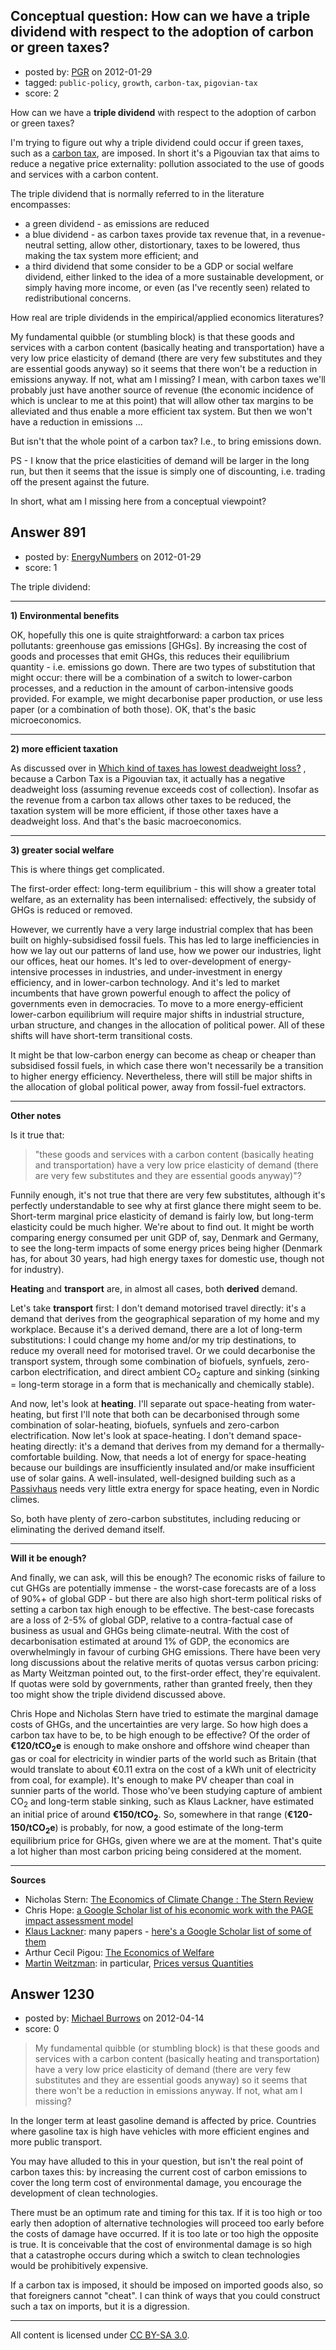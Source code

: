 ## Conceptual question: How can we have a triple dividend with respect to the adoption of carbon or green taxes?

- posted by: [PGR](https://stackexchange.com/users/-1/632-pgr) on 2012-01-29
- tagged: `public-policy`, `growth`, `carbon-tax`, `pigovian-tax`
- score: 2

How can we have a **triple dividend** with respect to the adoption of carbon or green taxes?

I'm trying to figure out why a triple dividend could occur if green taxes, such as a [carbon tax][1], are imposed. In short it's a Pigouvian tax that aims to reduce a negative price externality: pollution associated to the use of goods and services with a carbon content. 

The triple dividend that is normally referred to in the literature encompasses:

 - a green dividend - as emissions are reduced
 - a blue dividend - as carbon taxes provide tax revenue that, in a revenue-neutral setting, allow other, distortionary, taxes to be lowered, thus making the tax system more efficient; and 
 - a third dividend that some consider to be a GDP or social welfare dividend, either linked to the idea of a more sustainable development, or simply having more income, or even (as I've recently seen) related to redistributional concerns.

How real are triple dividends in the empirical/applied economics literatures?

My fundamental quibble (or stumbling block) is that these goods and services with a carbon content (basically heating and transportation) have a very low price elasticity of demand (there are very few substitutes and they are essential goods anyway) so it seems that there won't be a reduction in emissions anyway. If not, what am I missing? I mean, with carbon taxes we'll probably just have another source of revenue (the economic incidence of which is unclear to me at this point) that will allow other tax margins to be alleviated and thus enable a more efficient tax system. But then we won't have a reduction in emissions ...

But isn't that the whole point of a carbon tax? I.e., to bring emissions down.

PS - I know that the price elasticities of demand will be larger in the long run, but then it seems that the issue is simply one of discounting, i.e. trading off the present against the future.  

In short, what am I missing here from a conceptual viewpoint?

  [1]: http://en.wikipedia.org/wiki/Carbon_tax


## Answer 891

- posted by: [EnergyNumbers](https://stackexchange.com/users/-1/104-energynumbers) on 2012-01-29
- score: 1

<p>The triple dividend:</p>

<hr>

<p><strong>1) Environmental benefits</strong></p>

<p>OK, hopefully this one is quite straightforward: a carbon tax prices pollutants: greenhouse gas emissions [GHGs]. By increasing the cost of goods and processes that emit GHGs, this reduces their equilibrium quantity - i.e. emissions go down. There are two types of substitution that might occur: there will be a combination of a switch to lower-carbon processes, and a reduction in the amount of carbon-intensive goods provided. For example, we might decarbonise paper production, or use less paper (or a combination of both those). OK, that's the basic microeconomics.</p>

<hr>

<p><strong>2) more efficient taxation</strong></p>

<p>As discussed over in <a href="http://economics.stackexchange.com/q/835/104">Which kind of taxes has lowest deadweight loss?</a> , because a Carbon Tax is a Pigouvian tax, it actually has a negative deadweight loss (assuming revenue exceeds cost of collection). Insofar as the revenue from a carbon tax allows other taxes to be reduced, the taxation system will be more efficient, if those other taxes have a deadweight loss. And that's the basic macroeconomics.</p>

<hr>

<p><strong>3) greater social welfare</strong></p>

<p>This is where things get complicated.</p>

<p>The first-order effect: long-term equilibrium - this will show a greater total welfare, as an externality has been internalised: effectively, the subsidy of GHGs is reduced or removed.</p>

<p>However, we currently have a very large industrial complex that has been built on highly-subsidised fossil fuels. This has led to large inefficiencies in how we lay out our patterns of land use, how we power our industries, light our offices, heat our homes. It's led to over-development of energy-intensive processes in industries, and under-investment in energy efficiency, and in lower-carbon technology. And it's led to market incumbents that have grown powerful enough to affect the policy of governments even in democracies. To move to a more energy-efficient lower-carbon equilibrium will require major shifts in industrial structure, urban structure, and changes in the allocation of political power. All of these shifts will have short-term transitional costs.</p>

<p>It might be that low-carbon energy can become as cheap or cheaper than subsidised fossil fuels, in which case there won't necessarily be a transition to higher energy efficiency. Nevertheless, there will still be major shifts in the allocation of global political power, away from fossil-fuel extractors.</p>

<hr>

<p><strong>Other notes</strong></p>

<p>Is it true that:</p>

<blockquote>
  <p>"these goods and services with a carbon content (basically heating and transportation) have a very low price elasticity of demand (there are very few substitutes and they are essential goods anyway)"?</p>
</blockquote>

<p>Funnily enough, it's not true that there are very few substitutes, although it's perfectly understandable to see why at first glance there might seem to be. Short-term marginal price elasticity of demand is fairly low, but long-term elasticity could be much higher. We're about to find out. It might be worth comparing energy consumed per unit GDP of, say, Denmark and Germany, to see the long-term impacts of some energy prices being higher (Denmark has, for about 30 years, had high energy taxes for domestic use, though not for industry).</p>

<p><strong>Heating</strong> and <strong>transport</strong> are, in almost all cases, both <strong>derived</strong> demand.</p>

<p>Let's take <strong>transport</strong> first: I don't demand motorised travel directly: it's a demand that derives from the geographical separation of my home and my workplace. Because it's a derived demand, there are a lot of long-term substitutions: I could change my home and/or my trip destinations, to reduce my overall need for motorised travel. Or we could decarbonise the transport system, through some combination of biofuels, synfuels, zero-carbon electrification, and direct ambient CO<sub>2</sub> capture and sinking (sinking = long-term storage in a form that is mechanically and chemically stable).</p>

<p>And now, let's look at <strong>heating</strong>. I'll separate out space-heating from water-heating, but first I'll note that both can be decarbonised through some combination of solar-heating, biofuels, synfuels and zero-carbon electrification. Now let's look at space-heating. I don't demand space-heating directly: it's a demand that derives from my demand for a thermally-comfortable building. Now, that needs a lot of energy for space-heating because our buildings are insufficiently insulated and/or make insufficient use of solar gains. A well-insulated, well-designed building such as a <a href="http://www.passiv.de/English/PassiveH.HTM" rel="nofollow">Passivhaus</a> needs very little extra energy for space heating, even in Nordic climes.</p>

<p>So, both have plenty of zero-carbon substitutes, including reducing or eliminating the derived demand itself.</p>

<hr>

<p><strong>Will it be enough?</strong></p>

<p>And finally, we can ask, will this be enough? The economic risks of failure to cut GHGs are potentially immense - the worst-case forecasts are of a loss of 90%+ of global GDP - but there are also high short-term political risks of setting a carbon tax high enough to be effective. The best-case forecasts are a loss of 2-5% of global GDP, relative to a contra-factual case of business as usual and GHGs being climate-neutral. With the cost of decarbonisation estimated at around 1% of GDP, the economics are overwhelmingly in favour of curbing GHG emissions. There have been very long discussions about the relative merits of quotas versus carbon pricing: as Marty Weitzman pointed out, to the first-order effect, they're equivalent. If quotas were sold by governments, rather than granted freely, then they too might show the triple dividend discussed above.</p>

<p>Chris Hope and Nicholas Stern have tried to estimate the marginal damage costs of GHGs, and the uncertainties are very large. So how high does a carbon tax have to be, to be high enough to be effective? Of the order of <strong>€120/tCO<sub>2</sub>e</strong> is enough to make onshore and offshore wind cheaper than gas or coal for electricity in windier parts of the world such as Britain (that would translate to about €0.11 extra on the cost of a kWh unit of electricity from coal, for example). It's enough to make PV cheaper than coal in sunnier parts of the world. Those who've been studying capture of ambient CO<sub>2</sub> and long-term stable sinking, such as Klaus Lackner, have estimated an initial price of around <strong>€150/tCO<sub>2</sub></strong>. So, somewhere in that range (<strong>€120-150/tCO<sub>2</sub>e</strong>) is probably, for now, a good estimate of the long-term equilibrium price for GHGs, given where we are at the moment. That's quite a lot higher than most carbon pricing being considered at the moment.</p>

<hr>

<p><strong>Sources</strong></p>

<ul>
<li>Nicholas Stern: <a href="http://www.abebooks.co.uk/servlet/SearchResults?an=stern&amp;bt.x=0&amp;bt.y=0&amp;sts=t&amp;tn=The%20economics%20of%20climate%20change" rel="nofollow">The Economics of Climate Change : The Stern Review</a></li>
<li>Chris Hope: <a href="http://scholar.google.co.uk/scholar?as_q=model%20co2%20page&amp;num=50&amp;as_sauthors=Chris%20Hope" rel="nofollow">a Google Scholar list of his economic work with the PAGE impact assessment model</a></li>
<li><a href="http://www.columbia.edu/~kl2010/members_lackner.htm" rel="nofollow">Klaus Lackner</a>: many papers - <a href="http://scholar.google.co.uk/scholar?hl=en&amp;q=%22ks%20lackner%22%20co2" rel="nofollow">here's a Google Scholar list of some of them</a></li>
<li>Arthur Cecil Pigou: <a href="http://www.econlib.org/library/NPDBooks/Pigou/pgEW.html" rel="nofollow">The Economics of Welfare</a></li>
<li><a href="http://www.economics.harvard.edu/faculty/weitzman" rel="nofollow">Martin Weitzman</a>: in particular, <a href="http://www.economics.harvard.edu/faculty/weitzman/files/PricesVSQuantities.pdf" rel="nofollow">Prices versus Quantities</a></li>
</ul>



## Answer 1230

- posted by: [Michael Burrows](https://stackexchange.com/users/-1/879-michael-burrows) on 2012-04-14
- score: 0

> My fundamental quibble (or stumbling block) is that these goods and services with a carbon content (basically heating and transportation) have a very low price elasticity of demand (there are very few substitutes and they are essential goods anyway) so it seems that there won't be a reduction in emissions anyway. If not, what am I missing? 

In the longer term at least gasoline demand is affected by price. Countries where gasoline tax is high have vehicles with more efficient engines and more public transport.
 
You may have alluded to this in your question, but isn't the real point of carbon taxes this:
by increasing the current cost of carbon emissions to cover the long term cost of environmental damage, you encourage the development of clean technologies. 

There must be an optimum rate and timing for this tax. If it is too high or too early then adoption of alternative technologies will proceed too early before the costs of damage have occurred. If it is too late or too high the opposite is true. It is conceivable that the cost of environmental damage is so high that a catastrophe occurs during which a switch to clean technologies would be prohibitively expensive.

If a carbon tax is imposed, it should be imposed on imported goods also, so that foreigners cannot "cheat". I can think of ways that you could construct such a tax on imports, but it is a digression.



---

All content is licensed under [CC BY-SA 3.0](https://creativecommons.org/licenses/by-sa/3.0/).
